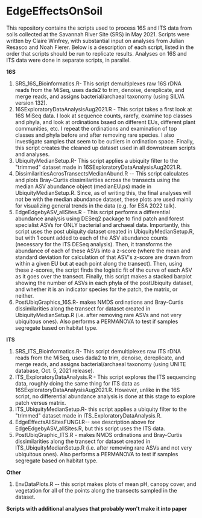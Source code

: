 # EdgeEffectsOnSoil
This repository contains the scripts used to process 16S and ITS data from soils collected at the Savannah River Site (SRS) in May 2021. Scripts were written by Claire Winfrey, with substantial input on analyses from Julian Resasco and Noah Fierer. Below is a description of each script, listed in the order that scripts should be run to replicate results. Analyses on 16S and ITS data were done in separate scripts, in parallel.

**16S**
1. SRS_16S_Bioinformatics.R- This script demultiplexes raw 16S rDNA reads from the MiSeq, uses dada2 to trim, denoise, dereplicate, and merge reads, and assigns bacterial/archaeal taxonomy (using SILVA version 132).
2. 16SExploratoryDataAnalysisAug2021.R - This script takes a first look at 16S MiSeq data. I look at sequence counts, rarefy, examine top classes and phyla, and look at ordinations bsaed on different EUs, different plant communities, etc. I repeat the ordinations and examination of top classes and phyla before and after removing rare species. I also investigate samples that seem to be outliers in ordination space. Finally, this script creates the cleaned up dataset used in all downstream scripts and analyses.
3. UbiquityMedianSetup.R- This script applies a ubiquity filter to the "trimmed" dataset made in 16SExploratoryDataAnalysisAug2021.R.
4. DissimilaritiesAcrosTransectsMedianAbund.R -- This script calculates and plots Bray-Curtis dissimilarities across the transects using the median ASV abundance object (medianEU.ps) made in UbiquityMedianSetup.R. Since, as of writing this, the final analyses will not be with the median abundance dataset, these plots are used mainly for visualizing general trends in the data (e.g. for ESA 2022 talk).
5. EdgeEdgebyASV_allSites.R - This script performs a differential abundance analysis using DESeq2 package to find patch and forest specialist ASVs for ONLY bacterial and archaeal data. Importantly, this script uses the post ubiquity dataset created in UbiquityMedianSetup.R, but with 1 count added to each of the ASV abundance counts (necessary for the ITS DESeq analysis). Then, it transforms the abundance of each of these ASVs into a z-score (where the mean and standard deviation for calculation of that ASV's z-score are drawn from within a given EU but at each point along the transect). Then, using these z-scores, the script finds the logistic fit of the curve of each ASV as it goes over the transect. Finally, this script makes a stacked barplot showing the number of ASVs in each phyla of the postUbiquity dataset, and whether it is an indicator species for the patch, the matrix, or neither.
6. PostUbiqGraphics_16S.R- makes NMDS ordinations and Bray-Curtis dissimilarities along the transect for dataset created in UbiquityMedianSetup.R (i.e. after removing rare ASVs and not very ubiquitous ones). Also performs a PERMANOVA to test if samples segregate based on habitat type.

**ITS**
1. SRS_ITS_Bioinformatics.R- This script demultiplexes raw ITS rDNA reads from the MiSeq, uses dada2 to trim, denoise, dereplicate, and merge reads, and assigns bacterial/archaeal taxonomy (using UNITE database, Oct. 5, 2021 release).
2. ITS_ExploratoryDataAnalysis.R - This script explores the ITS sequencing data, roughly doing the same thing for ITS data as 16SExploratoryDataAnalysisAug2021.R. However, unlike in the 16S script, no differential abundance analysis is done at this stage to explore patch versus matrix.
3. ITS_UbiquityMedianSetup.R- this script applies a ubiquity filter to the "trimmed" dataset made in ITS_ExploratoryDataAnalysis.R.
4. EdgeEffectsAllSitesFUNGI.R-- see description above for EdgeEdgebyASV_allSites.R, but this script uses the ITS data.
5. PostUbiqGraphic_ITS.R - makes NMDS ordinations and Bray-Curtis dissimilarities along the transect for dataset created in ITS_UbiquityMedianSetup.R (i.e. after removing rare ASVs and not very ubiquitous ones). Also performs a PERMANOVA to test if samples segregate based on habitat type.

**Other**
1. EnvDataPlots.R -- this script makes plots of mean pH, canopy cover, and vegetation for all of the points along the transects sampled in the dataset.


**Scripts with additional analyses that probably won't make it into paper**
